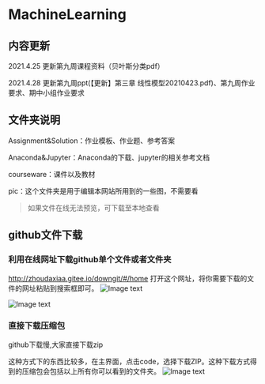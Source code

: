 # MachineLearning
## 内容更新
2021.4.25 更新第九周课程资料（贝叶斯分类pdf）

2021.4.28 更新第九周ppt(【更新】第三章 线性模型20210423.pdf)、第九周作业要求、期中小组作业要求

## 文件夹说明
Assignment&Solution：作业模板、作业题、参考答案

Anaconda&Jupyter：Anaconda的下载、jupyter的相关参考文档

courseware：课件以及教材

pic：这个文件夹是用于编辑本网站所用到的一些图，不需要看

>如果文件在线无法预览，可下载至本地查看
>
## github文件下载
### 利用在线网址下载github单个文件或者文件夹
http://zhoudaxiaa.gitee.io/downgit/#/home
打开这个网址，将你需要下载的文件的网址粘贴到搜索框即可。
![Image text](https://github.com/ruc-nonpara-statistic/MachineLearning/blob/main/pic/QQ%E6%88%AA%E5%9B%BE20210316172817.png)

![Image text](https://github.com/ruc-nonpara-statistic/MachineLearning/blob/main/pic/QQ%E6%88%AA%E5%9B%BE20210316173201.png)
### 直接下载压缩包
github下载慢,大家直接下载zip

这种方式下的东西比较多，在主界面，点击code，选择下载ZIP。这种下载方式得到的压缩包会包括以上所有你可以看到的文件夹。
![Image text](https://github.com/ruc-nonpara-statistic/MachineLearning/blob/main/pic/no6.png)
